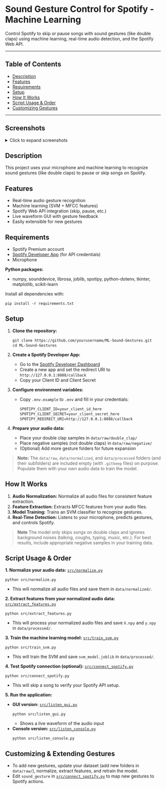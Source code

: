 
# Sound Gesture Control for Spotify - Machine Learning

Control Spotify to skip or pause songs with sound gestures (like double claps) using machine learning, real-time audio detection, and the Spotify Web API.

---

## Table of Contents
- [Description](#description)
- [Features](#features)
- [Requirements](#requirements)
- [Setup](#setup)
- [How It Works](#how-it-works)
- [Script Usage & Order](#script-usage--order)
- [Customizing Gestures](#customizing-gestures)

---



## Screenshots

<details>
<summary>Click to expand screenshots</summary>


| Listening State | Double Clap Detected (Song Skipped) |
|:--------------:|:-----------------------------------:|
| ![Listening](assets/img1.png) | ![Skipped](assets/img2.png) |

Replace the image paths above with your actual screenshot file locations.

</details>

## Description
This project uses your microphone and machine learning to recognize sound gestures (like double claps) to pause or skip songs on Spotify.

## Features
- Real-time audio gesture recognition
- Machine learning (SVM + MFCC features)
- Spotify Web API integration (skip, pause, etc.)
- Live waveform GUI with gesture feedback
- Easily extensible for new gestures

## Requirements
- Spotify Premium account
- [Spotify Developer App](https://developer.spotify.com/dashboard/applications) (for API credentials)
- Microphone

**Python packages:**
- numpy, sounddevice, librosa, joblib, spotipy, python-dotenv, tkinter, matplotlib, scikit-learn

Install all dependencies with:
```
pip install -r requirements.txt
```

## Setup
1. **Clone the repository:**
   ```
   git clone https://github.com/yourusername/ML-Sound-Gestures.git
   cd ML-Sound-Gestures
   ```
2. **Create a Spotify Developer App:**
   - Go to the [Spotify Developer Dashboard](https://developer.spotify.com/dashboard/applications)
   - Create a new app and set the redirect URI to `http://127.0.0.1:8888/callback`
   - Copy your Client ID and Client Secret
3. **Configure environment variables:**
   - Copy `.env.example` to `.env` and fill in your credentials:
     ```
     SPOTIPY_CLIENT_ID=your_client_id_here
     SPOTIPY_CLIENT_SECRET=your_client_secret_here
     SPOTIPY_REDIRECT_URI=http://127.0.0.1:8888/callback
     ```

4. **Prepare your audio data:**
   - Place your double clap samples in `data/raw/double_clap/`
   - Place negative samples (not double claps) in `data/raw/negative/`
   - (Optional) Add more gesture folders for future expansion

> **Note:**
> The `data/raw`, `data/normalized`, and `data/processed` folders (and their subfolders) are included empty (with `.gitkeep` files) on purpose. Populate them with your own audio data to train the model.


## How It Works
1. **Audio Normalization:** Normalize all audio files for consistent feature extraction.
2. **Feature Extraction:** Extracts MFCC features from your audio files.
3. **Model Training:** Trains an SVM classifier to recognize gestures.
4. **Real-Time Detection:** Listens to your microphone, predicts gestures, and controls Spotify.

> **Note**
> The model only skips songs on double claps and ignores background noises (talking, coughs, typing, music, etc.).
> For best results, include appropriate negative samples in your training data.


## Script Usage & Order

**1. Normalize your audio data:**
[`src/normalize.py`](src/normalize.py)
```
python src/normalize.py
```
- This will normalize all audio files and save them in `data/normalized/`.

**2. Extract features from your normalized audio data:**
[`src/extract_features.py`](src/extract_features.py)
```
python src/extract_features.py
```
- This will process your normalized audio files and save `X.npy` and `y.npy` in `data/processed/`.

**3. Train the machine learning model:**
[`src/train_svm.py`](src/train_svm.py)
```
python src/train_svm.py
```
- This will train the SVM and save `svm_model.joblib` in `data/processed/`.

**4. Test Spotify connection (optional):**
[`src/connect_spotify.py`](src/connect_spotify.py)
```
python src/connect_spotify.py
```
- This will skip a song to verify your Spotify API setup.


**5. Run the application:**
  - **GUI version:** [`src/listen_gui.py`](src/listen_gui.py)
    ```
    python src/listen_gui.py
    ```
    - Shows a live waveform of the audio input
  - **Console version:** [`src/listen_console.py`](src/listen_console.py)
    ```
    python src/listen_console.py
    ```


## Customizing & Extending Gestures
- To add new gestures, update your dataset (add new folders in `data/raw/`), normalize, extract features, and retrain the model.
- Edit `sound_gesture` in [`src/connect_spotify.py`](src/connect_spotify.py) to map new gestures to Spotify actions.
